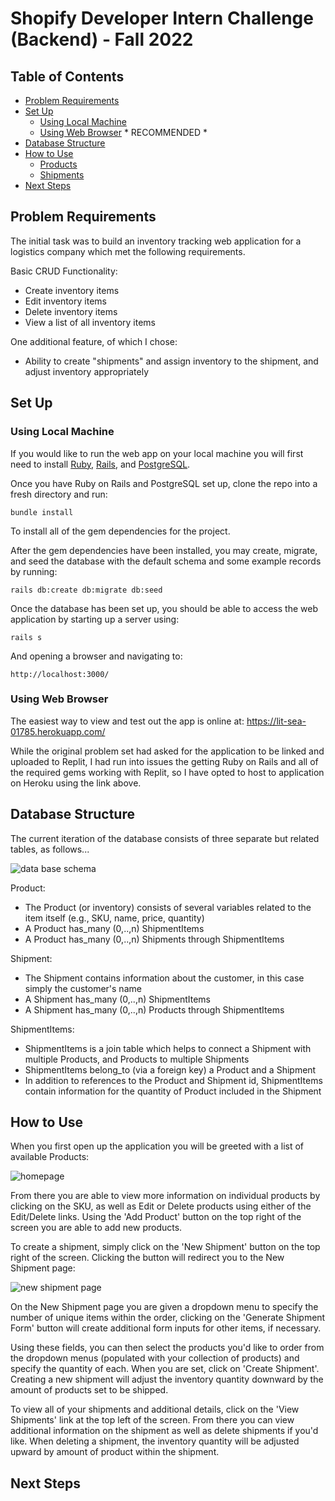 # Shopify Developer Intern Challenge (Backend) - Fall 2022

## Table of Contents
- [Problem Requirements](#problem-requirements)
- [Set Up](#set-up)
   - [Using Local Machine](#using-local-machine)
   - [Using Web Browser](#using-web-browser) * RECOMMENDED *
- [Database Structure](#database-structure)
- [How to Use](#how-to-use)
  - [Products](#products)
  - [Shipments](#shipments)
- [Next Steps](#next-steps)

## Problem Requirements
The initial task was to build an inventory tracking web application for a logistics company which met the following requirements.

Basic CRUD Functionality:
- Create inventory items
- Edit inventory items
- Delete inventory items
- View a list of all inventory items

One additional feature, of which I chose:
- Ability to create "shipments" and assign inventory to the shipment, and adjust inventory appropriately

## Set Up
### Using Local Machine
If you would like to run the web app on your local machine you will first need to install [Ruby](https://guides.rubyonrails.org/v5.0/getting_started.html), [Rails](https://guides.rubyonrails.org/v5.0/getting_started.html), and [PostgreSQL](https://medium.com/geekculture/postgresql-rails-and-macos-16248ddcc8ba).

Once you have Ruby on Rails and PostgreSQL set up, clone the repo into a fresh directory and run:

```bundle install```

To install all of the gem dependencies for the project.

After the gem dependencies have been installed, you may create, migrate, and seed the database with the default schema and some example records by running:

```rails db:create db:migrate db:seed```

Once the database has been set up, you should be able to access the web application by starting up a server using:

```rails s```

And opening a browser and navigating to:

```http://localhost:3000/```

### Using Web Browser
The easiest way to view and test out the app is online at: https://lit-sea-01785.herokuapp.com/

While the original problem set had asked for the application to be linked and uploaded to Replit, I had run into issues the getting Ruby on Rails and all of the required gems working with Replit, so I have opted to host to application on Heroku using the link above.

## Database Structure
The current iteration of the database consists of three separate but related tables, as follows...

![data base schema](/public/inventory-web-app-db.png)

Product:
- The Product (or inventory) consists of several variables related to the item itself (e.g., SKU, name, price, quantity)
- A Product has_many (0,..,n) ShipmentItems
- A Product has_many (0,..,n) Shipments through ShipmentItems

Shipment:
- The Shipment contains information about the customer, in this case simply the customer's name
- A Shipment has_many (0,..,n) ShipmentItems
- A Shipment has_many (0,..,n) Products through ShipmentItems

ShipmentItems:
- ShipmentItems is a join table which helps to connect a Shipment with multiple Products, and Products to multiple Shipments
- ShipmentItems belong_to (via a foreign key) a Product and a Shipment
- In addition to references to the Product and Shipment id, ShipmentItems contain information for the quantity of Product included in the Shipment
 
## How to Use
When you first open up the application you will be greeted with a list of available Products:

![homepage](/public/homepage.png)

From there you are able to view more information on individual products by clicking on the SKU, as well as Edit or Delete products using either of the Edit/Delete links. Using the 'Add Product' button on the top right of the screen you are able to add new products.

To create a shipment, simply click on the 'New Shipment' button on the top right of the screen. Clicking the button will redirect you to the New Shipment page:

![new shipment page](/public/new_shipment_page.png)

On the New Shipment page you are given a dropdown menu to specify the number of unique items within the order, clicking on the 'Generate Shipment Form' button will create additional form inputs for other items, if necessary.

Using these fields, you can then select the products you'd like to order from the dropdown menus (populated with your collection of products) and specify the quantity of each. When you are set, click on 'Create Shipment'. Creating a new shipment will adjust the inventory quantity downward by the amount of products set to be shipped.

To view all of your shipments and additional details, click on the 'View Shipments' link at the top left of the screen. From there you can view additional information on the shipment as well as delete shipments if you'd like. When deleting a shipment, the inventory quantity will be adjusted upward by amount of product within the shipment.

## Next Steps
